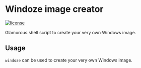 # Windoze image creator

[![license](https://custom-icon-badges.demolab.com/github/license/brycked/windoze?logo=law)](LICENSE.md)

Glamorous shell script to create your very own Windows image.

## Usage

`windoze` can be used to create your very own Windows image.

